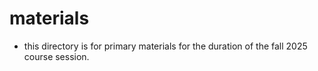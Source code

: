 # materials

- this directory is for primary materials for the duration of the fall 2025 course session.